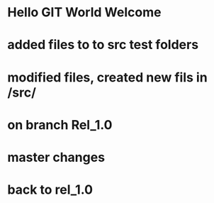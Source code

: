 # Hello GIT World Welcome
# added files to  to src test folders
# modified files, created new fils in /src/
# on branch Rel_1.0
# master changes
# back to rel_1.0
